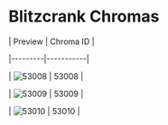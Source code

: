 # Blitzcrank Chromas


| Preview | Chroma ID |

|---------|-----------|

| ![53008](https://raw.communitydragon.org/latest/plugins/rcp-be-lol-game-data/global/default/v1/champion-chroma-images/53/53008.png) | 53008 |

| ![53009](https://raw.communitydragon.org/latest/plugins/rcp-be-lol-game-data/global/default/v1/champion-chroma-images/53/53009.png) | 53009 |

| ![53010](https://raw.communitydragon.org/latest/plugins/rcp-be-lol-game-data/global/default/v1/champion-chroma-images/53/53010.png) | 53010 |